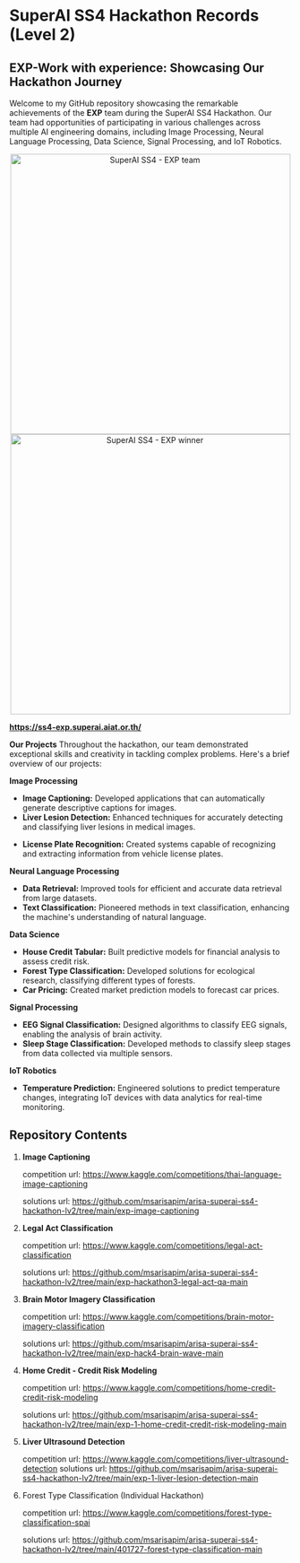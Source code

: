 # SuperAI SS4 Hackathon Records (Level 2)

## EXP-Work with experience: Showcasing Our Hackathon Journey
Welcome to my GitHub repository showcasing the remarkable achievements of the **EXP** team during the SuperAI SS4 Hackathon. 
Our team had opportunities of participating in various challenges across multiple AI engineering domains, including Image Processing, Neural Language Processing, Data Science, Signal Processing, and IoT Robotics.

<p align="center">
  <img src="https://i.ibb.co/HgFcpW3/Super-ai-SS-4-498.jpg" alt="SuperAI SS4 - EXP team" width="500"/>
  <img src="https://i.ibb.co/R7nYXwL/1718685601965.jpg" alt="SuperAI SS4 - EXP winner" width="500"/>
  
  **https://ss4-exp.superai.aiat.or.th/**
</p>



**Our Projects**
Throughout the hackathon, our team demonstrated exceptional skills and creativity in tackling complex problems. 
Here's a brief overview of our projects:

**Image Processing**
- **Image Captioning:** Developed applications that can automatically generate descriptive captions for images.
- **Liver Lesion Detection:** Enhanced techniques for accurately detecting and classifying liver lesions in medical images.
* **License Plate Recognition:** Created systems capable of recognizing and extracting information from vehicle license plates.

**Neural Language Processing**
- **Data Retrieval:** Improved tools for efficient and accurate data retrieval from large datasets.
- **Text Classification:** Pioneered methods in text classification, enhancing the machine's understanding of natural language.

**Data Science**
- **House Credit Tabular:** Built predictive models for financial analysis to assess credit risk.
- **Forest Type Classification:** Developed solutions for ecological research, classifying different types of forests.
- **Car Pricing:** Created market prediction models to forecast car prices.
  
**Signal Processing**
- **EEG Signal Classification:** Designed algorithms to classify EEG signals, enabling the analysis of brain activity.
- **Sleep Stage Classification:** Developed methods to classify sleep stages from data collected via multiple sensors.

**IoT Robotics**
- **Temperature Prediction:** Engineered solutions to predict temperature changes,
integrating IoT devices with data analytics for real-time monitoring.


## Repository Contents

1. **Image Captioning**

    competition url: https://www.kaggle.com/competitions/thai-language-image-captioning

    solutions url: https://github.com/msarisapim/arisa-superai-ss4-hackathon-lv2/tree/main/exp-image-captioning

2. **Legal Act Classification**

    competition url: https://www.kaggle.com/competitions/legal-act-classification

    solutions url: https://github.com/msarisapim/arisa-superai-ss4-hackathon-lv2/tree/main/exp-hackathon3-legal-act-qa-main

3. **Brain Motor Imagery Classification**

    competition url: https://www.kaggle.com/competitions/brain-motor-imagery-classification

    solutions url: https://github.com/msarisapim/arisa-superai-ss4-hackathon-lv2/tree/main/exp-hack4-brain-wave-main

4. **Home Credit - Credit Risk Modeling**

    competition url: https://www.kaggle.com/competitions/home-credit-credit-risk-modeling

    solutions url: https://github.com/msarisapim/arisa-superai-ss4-hackathon-lv2/tree/main/exp-1-home-credit-credit-risk-modeling-main

5. **Liver Ultrasound Detection**

    competition url: https://www.kaggle.com/competitions/liver-ultrasound-detection
    solutions url: https://github.com/msarisapim/arisa-superai-ss4-hackathon-lv2/tree/main/exp-1-liver-lesion-detection-main

6. Forest Type Classification (Individual Hackathon)

    competition url: https://www.kaggle.com/competitions/forest-type-classification-spai

    solutions url: https://github.com/msarisapim/arisa-superai-ss4-hackathon-lv2/tree/main/401727-forest-type-classification-main

   
